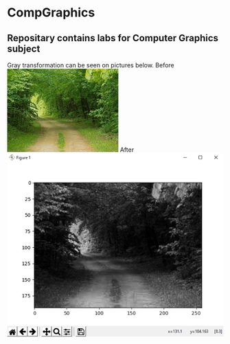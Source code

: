 # CompGraphics

## Repositary contains labs for Computer Graphics subject

Gray transformation can be seen on pictures below.
Before
![Before](Graphics/image.jpg)
After
![After](Graphics/AfterGrayTransformation.png)

